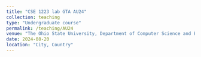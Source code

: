 ```yaml
---
title: "CSE 1223 lab GTA AU24"
collection: teaching
type: "Undergraduate course"
permalink: /teaching/AU24
venue: "The Ohio State University, Department of Computer Science and Engineering"
date: 2024-08-20
location: "City, Country"
---
```

